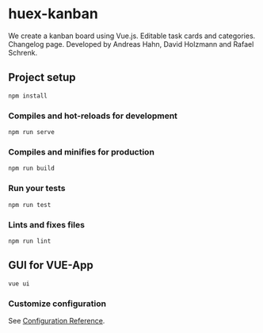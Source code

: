 # huex-kanban

We create a kanban board using Vue.js.
Editable task cards and categories. Changelog page.
Developed by Andreas Hahn, David Holzmann and Rafael Schrenk.


## Project setup
```
npm install
```

### Compiles and hot-reloads for development
```
npm run serve
```

### Compiles and minifies for production
```
npm run build
```

### Run your tests
```
npm run test
```

### Lints and fixes files
```
npm run lint
```

## GUI for VUE-App
```
vue ui
```

### Customize configuration
See [Configuration Reference](https://cli.vuejs.org/config/).
